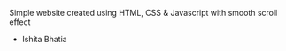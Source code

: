 Simple website created using HTML, CSS &amp; Javascript with smooth scroll effect

- Ishita Bhatia

